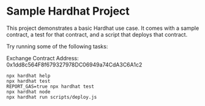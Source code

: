 # Sample Hardhat Project

This project demonstrates a basic Hardhat use case. It comes with a sample contract, a test for that contract, and a script that deploys that contract.

Try running some of the following tasks:

Exchange Contract Address: 0x1dd8c564F8f679327978DC06949a74CdA3C6A1c2

```shell
npx hardhat help
npx hardhat test
REPORT_GAS=true npx hardhat test
npx hardhat node
npx hardhat run scripts/deploy.js
```
